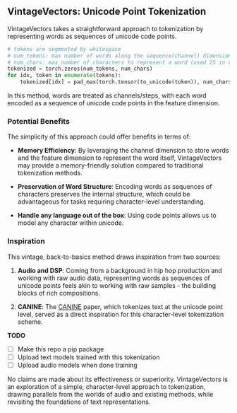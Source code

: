 ## VintageVectors: Unicode Point Tokenization

VintageVectors takes a straightforward approach to tokenization by representing words as sequences of unicode code points.

```python
# tokens are segmented by whitespace
# num_tokens: max number of words along the sequence(channel) dimension. Also known as context length
# num_chars: max number of characters to represent a word (used 25 in experiments)
tokenized = torch.zeros(num_tokens, num_chars)
for idx, token in enumerate(tokens):
    tokenized[idx] = pad_max(torch.tensor(to_unicode(token)), num_chars)
```

In this method, words are treated as channels/steps, with each word encoded as a sequence of unicode code points in the feature dimension.

### Potential Benefits

The simplicity of this approach could offer benefits in terms of:

- **Memory Efficiency**: By leveraging the channel dimension to store words and the feature dimension to represent the word itself, VintageVectors may provide a memory-friendly solution compared to traditional tokenization methods.

- **Preservation of Word Structure**: Encoding words as sequences of characters preserves the internal structure, which could be advantageous for tasks requiring character-level understanding.
  
-  **Handle any language out of the box**: Using code points allows us to model any character within unicode.

### Inspiration

This vintage, back-to-basics method draws inspiration from two sources:

1. **Audio and DSP**: Coming from a background in hip hop production and working with raw audio data, representing words as sequences of unicode points feels akin to working with raw samples - the building blocks of rich compositions.

2. **CANINE**: The [CANINE](https://arxiv.org/abs/2103.06874) paper, which tokenizes text at the unicode point level, served as a direct inspiration for this character-level tokenization scheme.

**TODO**
- [ ] Make this repo a pip package
- [ ] Upload text models trained with this tokenization
- [ ] Upload audio models when done training

No claims are made about its effectiveness or superiority. VintageVectors is an exploration of a simple, character-level approach to tokenization, drawing parallels from the worlds of audio and existing methods, while revisiting the foundations of text representations.
